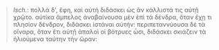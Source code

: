 

>  *Isch.*: πολλὰ δ', ἔφη, καὶ αὐτὴ διδάσκει ὡς ἂν κάλλιστά τις αὐτῇ χρῷτο. αὐτίκα ἄμπελος ἀναβαίνουσα μὲν ἐπὶ τὰ δένδρα, ὅταν ἔχῃ τι πλησίον δένδρον, διδάσκει ἱστάναι αὑτήν: περιπεταννύουσα δὲ τὰ οἴναρα, ὅταν ἔτι αὐτῇ ἁπαλοὶ οἱ βότρυες ὦσι, διδάσκει σκιάζειν τὰ ἡλιούμενα ταύτην τὴν ὥραν: